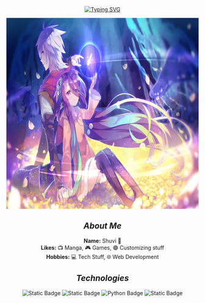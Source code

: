 <div align="center">

[![Typing SVG](https://readme-typing-svg.demolab.com?font=Noto+Sans&weight=200&duration=3000&height=50&pause=1000&color=8125DC&center=true&repeat=false&width=435&lines=Hi%2C+Welcome+to+my+github)](https://git.io/typing-svg)
<p align="center">
  <img src="images/pg.jpg" height="500px" alt="background"/>
</p>

## *About Me*

**Name:** Shuvi 👋  
**Likes:** 📺 Manga, 🎮 Games, 🟣 Customizing stuff  
**Hobbies:** 💻 Tech Stuff, 🌐 Web Development



## ***Technologies***

![Static Badge](https://img.shields.io/badge/HTML5-%23E34F26?style=flat&logo=html5&logoColor=white)
![Static Badge](https://img.shields.io/badge/CSS3-%231572B6?style=flat&logo=css3&logoColor=white)
![Python Badge](https://img.shields.io/badge/Python-3776AB?style=flat&logo=python&logoColor=white)
![Static Badge](https://img.shields.io/badge/Github-%23181717?style=flat&logo=github)

</div>

